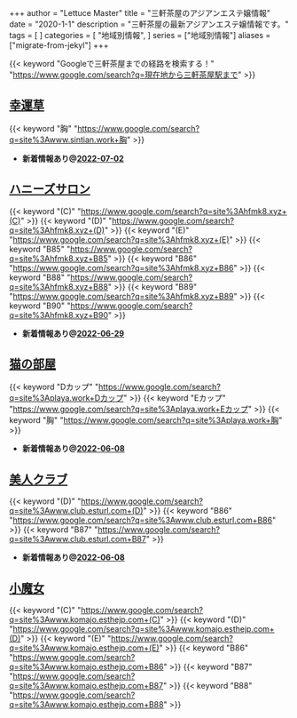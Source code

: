 +++
author = "Lettuce Master"
title = "三軒茶屋のアジアンエステ嬢情報"
date = "2020-1-1"
description = "三軒茶屋の最新アジアンエステ嬢情報です。"
tags = [
]
categories = [
    "地域別情報",
]
series = ["地域別情報"]
aliases = ["migrate-from-jekyl"]
+++

{{< keyword "Googleで三軒茶屋までの経路を検索する！" "https://www.google.com/search?q=現在地から三軒茶屋駅まで" >}}

## [幸運草](http://www.sintian.work/)
{{< keyword "胸" "https://www.google.com/search?q=site%3Awww.sintian.work+胸" >}} 

- **新着情報あり@[2022-07-02](/post/2022-07-02)**
## [ハニーズサロン](http://hfmk8.xyz/)
{{< keyword "(C)" "https://www.google.com/search?q=site%3Ahfmk8.xyz+(C)" >}} {{< keyword "(D)" "https://www.google.com/search?q=site%3Ahfmk8.xyz+(D)" >}} {{< keyword "(E)" "https://www.google.com/search?q=site%3Ahfmk8.xyz+(E)" >}} {{< keyword "B85" "https://www.google.com/search?q=site%3Ahfmk8.xyz+B85" >}} {{< keyword "B86" "https://www.google.com/search?q=site%3Ahfmk8.xyz+B86" >}} {{< keyword "B88" "https://www.google.com/search?q=site%3Ahfmk8.xyz+B88" >}} {{< keyword "B89" "https://www.google.com/search?q=site%3Ahfmk8.xyz+B89" >}} {{< keyword "B90" "https://www.google.com/search?q=site%3Ahfmk8.xyz+B90" >}} 

- **新着情報あり@[2022-06-29](/post/2022-06-29)**
## [猫の部屋](http://playa.work/)
{{< keyword "Dカップ" "https://www.google.com/search?q=site%3Aplaya.work+Dカップ" >}} {{< keyword "Eカップ" "https://www.google.com/search?q=site%3Aplaya.work+Eカップ" >}} {{< keyword "胸" "https://www.google.com/search?q=site%3Aplaya.work+胸" >}} 

- **新着情報あり@[2022-06-08](/post/2022-06-08)**
## [美人クラブ](http://www.club.esturl.com/)
{{< keyword "(D)" "https://www.google.com/search?q=site%3Awww.club.esturl.com+(D)" >}} {{< keyword "B86" "https://www.google.com/search?q=site%3Awww.club.esturl.com+B86" >}} {{< keyword "B87" "https://www.google.com/search?q=site%3Awww.club.esturl.com+B87" >}} 

- **新着情報あり@[2022-06-08](/post/2022-06-08)**
## [小魔女](http://www.komajo.esthejp.com/)
{{< keyword "(C)" "https://www.google.com/search?q=site%3Awww.komajo.esthejp.com+(C)" >}} {{< keyword "(D)" "https://www.google.com/search?q=site%3Awww.komajo.esthejp.com+(D)" >}} {{< keyword "(E)" "https://www.google.com/search?q=site%3Awww.komajo.esthejp.com+(E)" >}} {{< keyword "B86" "https://www.google.com/search?q=site%3Awww.komajo.esthejp.com+B86" >}} {{< keyword "B87" "https://www.google.com/search?q=site%3Awww.komajo.esthejp.com+B87" >}} {{< keyword "B88" "https://www.google.com/search?q=site%3Awww.komajo.esthejp.com+B88" >}} 

